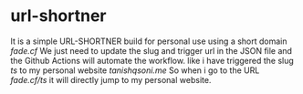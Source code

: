 # url-shortner
It is a simple URL-SHORTNER build for personal use using a short domain _fade.cf_
We just need to update the slug and trigger url in the JSON file and the Github Actions will automate the workflow.
like i have triggered the slug _ts_ to my personal website _tanishqsoni.me_
So when i go to the URL _fade.cf/ts_ it will directly jump to my personal website.
